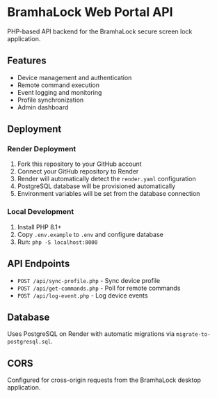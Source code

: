# BramhaLock Web Portal API

PHP-based API backend for the BramhaLock secure screen lock application.

## Features

- Device management and authentication
- Remote command execution
- Event logging and monitoring
- Profile synchronization
- Admin dashboard

## Deployment

### Render Deployment

1. Fork this repository to your GitHub account
2. Connect your GitHub repository to Render
3. Render will automatically detect the `render.yaml` configuration
4. PostgreSQL database will be provisioned automatically
5. Environment variables will be set from the database connection

### Local Development

1. Install PHP 8.1+
2. Copy `.env.example` to `.env` and configure database
3. Run: `php -S localhost:8000`

## API Endpoints

- `POST /api/sync-profile.php` - Sync device profile
- `POST /api/get-commands.php` - Poll for remote commands
- `POST /api/log-event.php` - Log device events

## Database

Uses PostgreSQL on Render with automatic migrations via `migrate-to-postgresql.sql`.

## CORS

Configured for cross-origin requests from the BramhaLock desktop application.
